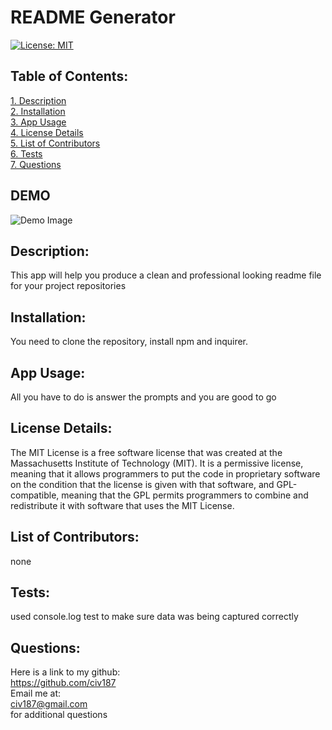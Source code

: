 # README Generator  
[![License: MIT](https://img.shields.io/badge/License-MIT-yellow.svg)](https://opensource.org/licenses/MIT)  
 ## Table of Contents:  
[1. Description](#Description)  
[2. Installation](#Installation)  
[3. App Usage](#App-Usage)  
[4. License Details](#License-Details)  
[5. List of Contributors](#List-of-Contributors)  
[6. Tests](#Tests)  
[7. Questions](#Questions) 
## DEMO

![Demo Image](./images/Demo.gif)

## Description:
This app will help you produce a clean and professional looking readme file for your project repositories
## Installation:
You need to clone the repository, install npm and inquirer.
## App Usage:
All you have to do is answer the prompts and you are good to go
## License Details: 
 The MIT License is a free software license that was created at the Massachusetts Institute of Technology (MIT). It is a permissive license, meaning that it allows programmers to put the code in proprietary software on the condition that the license is given with that software, and GPL-compatible, meaning that the GPL permits programmers to combine and redistribute it with software that uses the MIT License.  
    
## List of Contributors:
none
## Tests:
used console.log test to make sure data was being captured correctly
## Questions:
 Here is a link to my github:  
https://github.com/civ187  
 Email me at:  
civ187@gmail.com  
for additional questions

